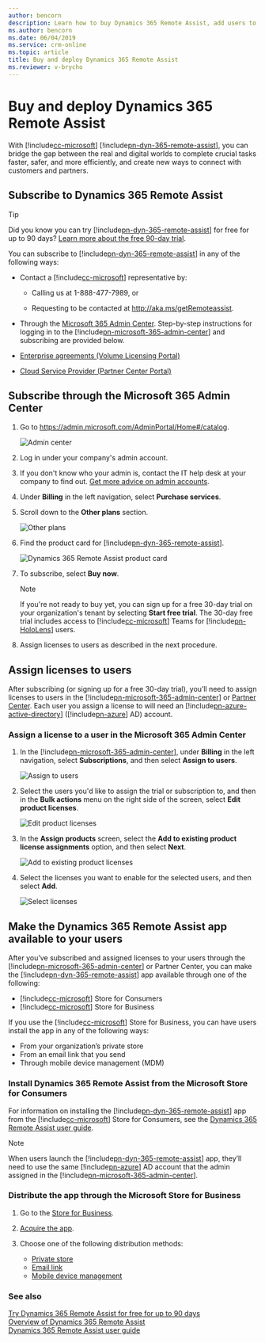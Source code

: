 ```yaml
---
author: bencorn
description: Learn how to buy Dynamics 365 Remote Assist, add users to the subscription, and deploy the app to users in several different ways
ms.author: bencorn
ms.date: 06/04/2019
ms.service: crm-online
ms.topic: article
title: Buy and deploy Dynamics 365 Remote Assist
ms.reviewer: v-brycho
---
```


# Buy and deploy Dynamics 365 Remote Assist

With [!include[cc-microsoft](../includes/cc-microsoft.md)] [!include[pn-dyn-365-remote-assist](../includes/pn-dyn-365-remote-assist.md)], you can bridge the gap between the real and digital worlds to complete crucial tasks faster, safer, and more efficiently, and create new ways to connect with customers and partners.

## Subscribe to Dynamics 365 Remote Assist

> [!TIP]
> Did you know you can try [!include[pn-dyn-365-remote-assist](../includes/pn-dyn-365-remote-assist.md)] for free for up to 90 days? [Learn more about the free 90-day trial](try-remote-assist-free.md).

You can subscribe to [!include[pn-dyn-365-remote-assist](../includes/pn-dyn-365-remote-assist.md)] in any of the following ways:

-   Contact a [!include[cc-microsoft](../includes/cc-microsoft.md)] representative by: 
    - Calling us at 1-888-477-7989, or
    
    - Requesting to be contacted at http://aka.ms/getRemoteassist.
    
-   Through the [Microsoft 365 Admin Center](https://admin.microsoft.com/AdminPortal/Home#/catalog). Step-by-step instructions for logging in to the [!include[pn-microsoft-365-admin-center](../includes/pn-microsoft-365-admin-center.md)] and subscribing are provided below.

-   [Enterprise agreements (Volume Licensing Portal)](https://www.microsoft.com/licensing/servicecenter/default.aspx)

-   [Cloud Service Provider (Partner Center Portal)](https://partner.microsoft.com/en-us/cloud-solution-provider/csp-partner)

## Subscribe through the Microsoft 365 Admin Center

1. Go to https://admin.microsoft.com/AdminPortal/Home#/catalog.

   ![Admin center](../media/AdminCenter.png "Admin Center")
   
2. Log in under your company's admin account.

3. If you don't know who your admin is, contact the IT help desk at your company to find out. [Get more advice on admin accounts](https://support.office.com/en-us/article/office-365-admin-overview-c7228a3e-061f-4575-b1ef-adf1d1669870?ui=en-US&rs=en-US&ad=US).

4. Under **Billing** in the left navigation, select **Purchase services**.
   
5. Scroll down to the **Other plans** section.

   ![Other plans](../media/OtherPlans.PNG "Select Other plans")
   
6. Find the product card for [!include[pn-dyn-365-remote-assist](../includes/pn-dyn-365-remote-assist.md)].

   ![Dynamics 365 Remote Assist product card](media/remote-assist-card.PNG "Dynamics 365 Remote Assist product card")
           
7. To subscribe, select **Buy now**.

   > [!NOTE]
   > If you're not ready to buy yet, you can sign up for a free 30-day trial on your organization's tenant by selecting **Start free trial**. The 30-day free trial includes access to [!include[cc-microsoft](../includes/cc-microsoft.md)] Teams for [!include[pn-HoloLens](../includes/pn-HoloLens.md)] users. 
   
8. Assign licenses to users as described in the next procedure.

## Assign licenses to users

After subscribing (or signing up for a free 30-day trial), you’ll need to assign licenses to users in the [!include[pn-microsoft-365-admin-center](../includes/pn-microsoft-365-admin-center.md)] or [Partner Center](https://partner.microsoft.com/en-us/cloud-solution-provider/csp-partner). Each user you
assign a license to will need an [!include[pn-azure-active-directory](../includes/pn-azure-active-directory.md)] ([!include[pn-azure](../includes/pn-azure.md)] AD) account.

### Assign a license to a user in the Microsoft 365 Admin Center

1. In the [!include[pn-microsoft-365-admin-center](../includes/pn-microsoft-365-admin-center.md)], under **Billing** in the left navigation, select **Subscriptions**, and then select **Assign to users**.

   ![Assign to users](media/assign-users.PNG "Assign to users")
   
2. Select the users you'd like to assign the trial or subscription to, and then in the **Bulk actions** menu on the right side of the screen, select **Edit product licenses**. 

   ![Edit product licenses](../media/EditLicenses.PNG "Edit product licenses")
   
3. In the **Assign products** screen, select the **Add to existing product license assignments** option, and then select **Next**.

   ![Add to existing product licenses](../media/AddProductLicenses.png "Add to existing product licenses")
   
4. Select the licenses you want to enable for the selected users, and then select **Add**.

   ![Select licenses](media/licenses.PNG "Select licenses")

## Make the Dynamics 365 Remote Assist app available to your users

After you’ve subscribed and assigned licenses to your users through the [!include[pn-microsoft-365-admin-center](../includes/pn-microsoft-365-admin-center.md)] or Partner Center, you can make the [!include[pn-dyn-365-remote-assist](../includes/pn-remote-assist.md)] app available through one of the following:

-   [!include[cc-microsoft](../includes/cc-microsoft.md)] Store for Consumers
-   [!include[cc-microsoft](../includes/cc-microsoft.md)] Store for Business

If you use the [!include[cc-microsoft](../includes/cc-microsoft.md)] Store for Business, you can have users install the app
in any of the following ways:

-   From your organization’s private store
-   From an email link that you send
-   Through mobile device management (MDM)

### Install Dynamics 365 Remote Assist from the Microsoft Store for Consumers

For information on installing the [!include[pn-dyn-365-remote-assist](../includes/pn-dyn-365-remote-assist.md)] app from the [!include[cc-microsoft](../includes/cc-microsoft.md)] Store for Consumers, see the [Dynamics 365 Remote Assist user guide](../remote-assist/user-guide.md). 

> [!NOTE]
> When users launch the [!include[pn-dyn-365-remote-assist](../includes/pn-dyn-365-remote-assist.md)] app, they’ll need to use the same [!include[pn-azure](../includes/pn-azure.md)] AD account that the admin assigned in the [!include[pn-microsoft-365-admin-center](../includes/pn-microsoft-365-admin-center.md)].


### Distribute the app through the Microsoft Store for Business

1.  Go to the [Store for Business](https://businessstore.microsoft.com/en-us/store).

2.  [Acquire the app](https://docs.microsoft.com/en-us/microsoft-store/acquire-apps-microsoft-store-for-business).

3.  Choose one of the following distribution methods:

    -   [Private store](https://docs.microsoft.com/en-us/microsoft-store/distribute-apps-from-your-private-store)
    -   [Email link](https://docs.microsoft.com/en-us/microsoft-store/assign-apps-to-employees)
    -   [Mobile device management](https://docs.microsoft.com/en-us/microsoft-store/configure-mdm-provider-microsoft-store-for-business)

### See also
[Try Dynamics 365 Remote Assist for free for up to 90 days](try-remote-assist-free.md)<br/>
[Overview of Dynamics 365 Remote Assist](../remote-assist/index.md)<br/>
[Dynamics 365 Remote Assist user guide](../remote-assist/user-guide.md)<br/>

